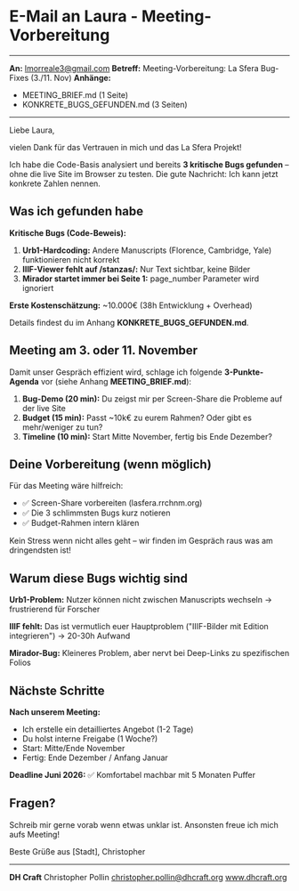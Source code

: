 # E-Mail an Laura - Meeting-Vorbereitung

---

**An:** lmorreale3@gmail.com
**Betreff:** Meeting-Vorbereitung: La Sfera Bug-Fixes (3./11. Nov)
**Anhänge:**
- MEETING_BRIEF.md (1 Seite)
- KONKRETE_BUGS_GEFUNDEN.md (3 Seiten)

---

Liebe Laura,

vielen Dank für das Vertrauen in mich und das La Sfera Projekt!

Ich habe die Code-Basis analysiert und bereits **3 kritische Bugs gefunden** – ohne die live Site im Browser zu testen. Die gute Nachricht: Ich kann jetzt konkrete Zahlen nennen.

## Was ich gefunden habe

**Kritische Bugs (Code-Beweis):**
1. **Urb1-Hardcoding:** Andere Manuscripts (Florence, Cambridge, Yale) funktionieren nicht korrekt
2. **IIIF-Viewer fehlt auf /stanzas/:** Nur Text sichtbar, keine Bilder
3. **Mirador startet immer bei Seite 1:** page_number Parameter wird ignoriert

**Erste Kostenschätzung:** ~10.000€ (38h Entwicklung + Overhead)

Details findest du im Anhang **KONKRETE_BUGS_GEFUNDEN.md**.

## Meeting am 3. oder 11. November

Damit unser Gespräch effizient wird, schlage ich folgende **3-Punkte-Agenda** vor (siehe Anhang **MEETING_BRIEF.md**):

1. **Bug-Demo (20 min):** Du zeigst mir per Screen-Share die Probleme auf der live Site
2. **Budget (15 min):** Passt ~10k€ zu eurem Rahmen? Oder gibt es mehr/weniger zu tun?
3. **Timeline (10 min):** Start Mitte November, fertig bis Ende Dezember?

## Deine Vorbereitung (wenn möglich)

Für das Meeting wäre hilfreich:
- ✅ Screen-Share vorbereiten (lasfera.rrchnm.org)
- ✅ Die 3 schlimmsten Bugs kurz notieren
- ✅ Budget-Rahmen intern klären

Kein Stress wenn nicht alles geht – wir finden im Gespräch raus was am dringendsten ist!

## Warum diese Bugs wichtig sind

**Urb1-Problem:** Nutzer können nicht zwischen Manuscripts wechseln → frustrierend für Forscher

**IIIF fehlt:** Das ist vermutlich euer Hauptproblem ("IIIF-Bilder mit Edition integrieren") → 20-30h Aufwand

**Mirador-Bug:** Kleineres Problem, aber nervt bei Deep-Links zu spezifischen Folios

## Nächste Schritte

**Nach unserem Meeting:**
- Ich erstelle ein detailliertes Angebot (1-2 Tage)
- Du holst interne Freigabe (1 Woche?)
- Start: Mitte/Ende November
- Fertig: Ende Dezember / Anfang Januar

**Deadline Juni 2026:** ✅ Komfortabel machbar mit 5 Monaten Puffer

## Fragen?

Schreib mir gerne vorab wenn etwas unklar ist. Ansonsten freue ich mich aufs Meeting!

Beste Grüße aus [Stadt],
Christopher

---

**DH Craft**
Christopher Pollin
christopher.pollin@dhcraft.org
www.dhcraft.org
